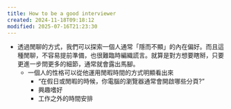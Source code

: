 ```yaml
---
title: How to be a good interviewer
created: 2024-11-18T09:18:12
modified: 2025-07-16T21:23:30
---
```


* 透過閒聊的方式，我們可以探索一個人通常「隱而不顯」的內在偏好。而且這種閒聊，不容易提前準備，也很難臨時編織謊言。就算是對方想要瞎掰，只要更進一步問更多的細節，通常就會露出馬腳。
	* 一個人的性格可以從他運用閒暇時間的方式明顯看出來
		* “在假日或閒暇的時候，你電腦的瀏覽器通常會開啟哪些分頁?”
		* 興趣嗜好
		* 工作之外的時間安排
